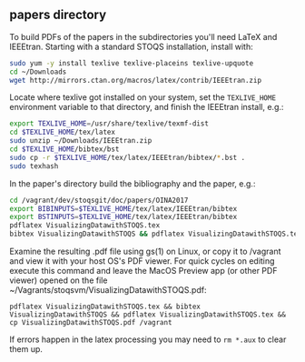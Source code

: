 papers directory
----------------

To build PDFs of the papers in the subdirectories you'll need LaTeX and IEEEtran. 
Starting with a standard STOQS installation, install with:

```bash
sudo yum -y install texlive texlive-placeins texlive-upquote
cd ~/Downloads
wget http://mirrors.ctan.org/macros/latex/contrib/IEEEtran.zip
```

Locate where texlive got installed on your system, set the `TEXLIVE_HOME` environment
variable to that directory, and finish the IEEEtran install, e.g.:

```bash
export TEXLIVE_HOME=/usr/share/texlive/texmf-dist
cd $TEXLIVE_HOME/tex/latex
sudo unzip ~/Downloads/IEEEtran.zip 
cd $TEXLIVE_HOME/bibtex/bst
sudo cp -r $TEXLIVE_HOME/tex/latex/IEEEtran/bibtex/*.bst .
sudo texhash
```

In the paper's directory build the bibliography and the paper, e.g.:

```bash
cd /vagrant/dev/stoqsgit/doc/papers/OINA2017
export BIBINPUTS=$TEXLIVE_HOME/tex/latex/IEEEtran/bibtex
export BSTINPUTS=$TEXLIVE_HOME/tex/latex/IEEEtran/bibtex
pdflatex VisualizingDatawithSTOQS.tex 
bibtex VisualizingDatawithSTOQS && pdflatex VisualizingDatawithSTOQS.tex
```
   
Examine the resulting .pdf file using gs(1) on Linux, or copy it to /vagrant and
view it with your host OS's PDF viewer. For quick cycles on editing execute this
command and leave the MacOS Preview app (or other PDF viewer) opened on the file 
~/Vagrants/stoqsvm/VisualizingDatawithSTOQS.pdf:

    pdflatex VisualizingDatawithSTOQS.tex && bibtex VisualizingDatawithSTOQS && pdflatex VisualizingDatawithSTOQS.tex && cp VisualizingDatawithSTOQS.pdf /vagrant

If errors happen in the latex processing you may need to `rm *.aux` to clear them up.

